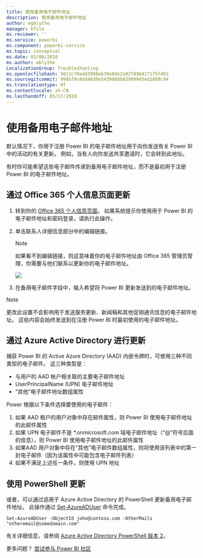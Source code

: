 ```yaml
---
title: 使用备用电子邮件地址
description: 使用备用电子邮件地址
author: mgblythe
manager: kfile
ms.reviewer: ''
ms.service: powerbi
ms.component: powerbi-service
ms.topic: conceptual
ms.date: 03/08/2018
ms.author: mblythe
LocalizationGroup: Troubleshooting
ms.openlocfilehash: 5013c70e4d3998eb39e0de2a92f890417175fd62
ms.sourcegitcommit: 998b79c0dd46d0e5439888b83999945ed1809c94
ms.translationtype: HT
ms.contentlocale: zh-CN
ms.lasthandoff: 05/17/2018
---
```

# <a name="using-an-alternate-email-address"></a>使用备用电子邮件地址
默认情况下，你用于注册 Power BI 的电子邮件地址用于向你发送有关 Power BI 中的活动的有关更新。  例如，当有人向你发送共享邀请时，它会转到此地址。

有时你可能希望这些电子邮件传递到备用电子邮件地址，而不是最初用于注册 Power BI 的电子邮件地址。

## <a name="updating-through-office-365-personal-info-page"></a>通过 Office 365 个人信息页面更新
1. 转到你的 [Office 365 个人信息页面](https://portal.office.com/account/#personalinfo)。  如果系统提示你使用用于 Power BI 的电子邮件地址和密码登录，请执行此操作。
2. 单击联系人详细信息部分中的编辑链接。  
   
   > [!NOTE]
   > 如果看不到编辑链接，则这意味着你的电子邮件地址由 Office 365 管理员管理，你需要与他们联系以更新你的电子邮件地址。
   > 
   > 
   
   ![](media/service-admin-alternate-email-address-for-power-bi/contact-details.png)
3. 在备用电子邮件字段中，输入希望将 Power BI 更新发送到的电子邮件地址。

> [!NOTE]
> 更改此设置不会影响用于发送服务更新、新闻稿和其他促销通讯信息的电子邮件地址。  这些内容会始终发送到在注册 Power BI 时最初使用的电子邮件地址。
> 
> 

## <a name="updating-through-azure-active-directory"></a>通过 Azure Active Directory 进行更新
捕获 Power BI 的 Active Azure Directory (AAD) 内嵌令牌时，可使用三种不同类型的电子邮件。 这三种类型是：

* 与用户的 AAD 帐户相关联的主要电子邮件地址
* UserPrincipalName (UPN) 电子邮件地址
* “其他”电子邮件地址数组属性

Power 根据以下条件选择要使用的电子邮件：
1.  如果 AAD 租户的用户对象中存在邮件属性，则 Power BI 使用电子邮件地址的此邮件属性
2.  如果 UPN 电子邮件不是 \*.onmicrosoft.com 域电子邮件地址（“\@”符号后面的信息），则 Power BI 使用电子邮件地址的此邮件属性
3.  如果AAD 用户对象中存在“其他”电子邮件数组属性，则将使用该列表中的第一封电子邮件（因为该属性中可能包含电子邮件列表）
4. 如果不满足上述任一条件，则使用 UPN 地址

## <a name="updating-with-powershell"></a>使用 PowerShell 更新
或者，可以通过适用于 Azure Active Directory 的 PowerShell 更新备用电子邮件地址。 此操作通过 [Set-AzureADUser](https://docs.microsoft.com/powershell/module/azuread/set-azureaduser) 命令完成。

```
Set-AzureADUser -ObjectId john@contoso.com -OtherMails "otheremail@somedomain.com"
```

有关详细信息，请参阅 [Azure Active Directory PowerShell 版本 2](https://docs.microsoft.com/powershell/azure/active-directory/install-adv2)。

更多问题？ [尝试参与 Power BI 社区](http://community.powerbi.com/)

